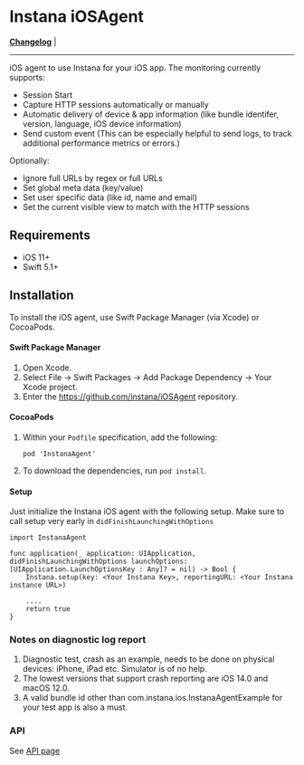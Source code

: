 # Instana iOSAgent

**[Changelog](https://github.com/instana/iOSAgent/blob/master/Changelog.md)** |

---

iOS agent to use Instana for your iOS app. The monitoring currently supports:

- Session Start
- Capture HTTP sessions automatically or manually
- Automatic delivery of device & app information (like bundle identifer, version, language, iOS device information)
- Send custom event (This can be especially helpful to send logs, to track additional performance metrics or errors.)

Optionally:
- Ignore full URLs by regex or full URLs
- Set global meta data (key/value)
- Set user specific data (like id, name and email)
- Set the current visible view to match with the HTTP sessions  

## Requirements
- iOS 11+
- Swift 5.1+

## Installation

To install the iOS agent, use Swift Package Manager (via Xcode) or CocoaPods.

#### Swift Package Manager

1. Open Xcode.
2. Select File -> Swift Packages -> Add Package Dependency -> Your Xcode project.
3. Enter the https://github.com/instana/iOSAgent repository.

#### CocoaPods

1. Within your `Podfile` specification, add the following:

   `pod 'InstanaAgent'`

2. To download the dependencies, run `pod install`.

#### Setup
Just initialize the Instana iOS agent with the following setup. Make sure to call setup very early in `didFinishLaunchingWithOptions`

```
import InstanaAgent

func application(_ application: UIApplication, didFinishLaunchingWithOptions launchOptions: [UIApplication.LaunchOptionsKey : Any]? = nil) -> Bool {
	Instana.setup(key: <Your Instana Key>, reportingURL: <Your Instana instance URL>)

	....
	return true
}
```

### Notes on diagnostic log report

1. Diagnostic test, crash as an example, needs to be done on physical devices: iPhone, iPad etc. Simulator is of no help.
2. The lowest versions that support crash reporting are iOS 14.0 and macOS 12.0.
3. A valid bundle id other than com.instana.ios.InstanaAgentExample for your test app is also a must.

### API

See [API page](https://www.ibm.com/docs/en/instana-observability/current?topic=monitoring-ios-api)

